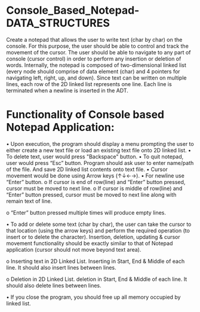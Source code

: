 # Console_Based_Notepad-DATA_STRUCTURES
  Create a notepad that allows the user to write text (char by char) on the console. For this
purpose, the user should be able to control and track the movement of the cursor. The user
should be able to navigate to any part of console (cursor control) in order to perform any
insertion or deletion of words.
Internally, the notepad is composed of two-dimensional linked list (every node should
comprise of data element (char) and 4 pointers for navigating left, right, up, and down). Since
text can be written on multiple lines, each row of the 2D linked list represents one line. Each
line is terminated when a newline is inserted in the ADT.

# Functionality of Console based Notepad Application:
• Upon execution, the program should display a menu prompting the user to either
create a new text file or load an existing text file onto 2D linked list.
• To delete text, user would press "Backspace" button.
• To quit notepad, user would press “Esc” button. Program should ask user to enter
name/path of the file. And save 2D linked list contents onto text file.
• Cursor movement would be done using Arrow keys (↑↓←→).
• For newline use “Enter” button.
o If cursor is end of row(line) and “Enter” button pressed, cursor must be moved
to next line.
o If cursor is middle of row(line) and “Enter” button pressed, cursor must be
moved to next line along with remain text of line.

o “Enter” button pressed multiple times will produce empty lines.

• To add or delete some text (char by char), the user can take the cursor to that location
(using the arrow keys) and perform the required operation (to insert or to delete the
character). Insertion, deletion, updating & cursor movement functionality should be
exactly similar to that of Notepad application (cursor should not move beyond text
area).

o Inserting text in 2D Linked List. Inserting in Start, End & Middle of each line. It
should also insert lines between lines.

o Deletion in 2D Linked List. deletion in Start, End & Middle of each line. It should
also delete lines between lines.

• If you close the program, you should free up all memory occupied by linked list.
